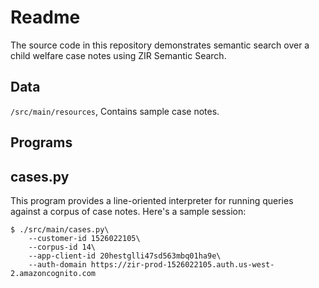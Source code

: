 # Readme

The source code in this repository demonstrates semantic search over a child
welfare case notes using ZIR Semantic Search.

## Data

`/src/main/resources`, Contains sample case notes.

## Programs

## cases.py

This program provides a line-oriented interpreter for running queries against a
corpus of case notes. Here's a sample session:

```
$ ./src/main/cases.py\
    --customer-id 1526022105\
    --corpus-id 14\
    --app-client-id 20hestglli47sd563mbq01ha9e\
    --auth-domain https://zir-prod-1526022105.auth.us-west-2.amazoncognito.com
```
